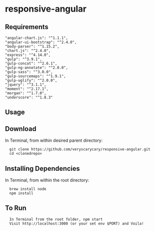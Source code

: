# responsive-angular
  
## Requirements

    "angular-chart.js": "^1.1.1",
    "angular-ui-bootstrap": "^2.4.0",
    "body-parser": "^1.15.2",
    "chart.js": "^2.4.0",
    "express": "^4.14.0",
    "gulp": "^3.9.1",
    "gulp-concat": "^2.6.1",
    "gulp-ng-annotate": "^2.0.0",
    "gulp-sass": "^3.0.0",
    "gulp-sourcemaps": "^1.9.1",
    "gulp-uglify": "^2.0.0",
    "jquery": "^3.1.1",
    "moment": "^2.17.1",
    "morgan": "^1.7.0",
    "underscore": "^1.8.3"
    
## Usage

## Download

  In Terminal, from within desired parent directory:
  
      git clone https://github.com/veryscarycary/responsive-angular.git
      cd <clonedrepo>
      
## Installing Dependencies

  In Terminal, from within the root directory:

      brew install node
      npm install

## To Run

      In Terminal from the root folder, npm start
      Visit http://localhost:3000 (or your set env $PORT) and Voila!
      
